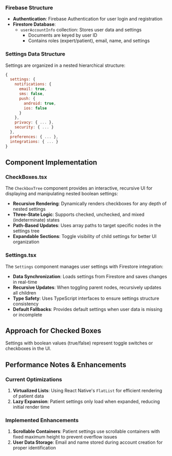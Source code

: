 ### Firebase Structure

- **Authentication**: Firebase Authentication for user login and registration
- **Firestore Database**:
  - `userAccountInfo` collection: Stores user data and settings
    - Documents are keyed by user ID
    - Contains roles (expert/patient), email, name, and settings

### Settings Data Structure

Settings are organized in a nested hierarchical structure:

```javascript
{
  settings: {
    notifications: {
      email: true,
      sms: false,
      push: {
        android: true,
        ios: false
      }
    },
    privacy: { ... },
    security: { ... }
  },
  preferences: { ... },
  integrations: { ... }
}
```

## Component Implementation

### CheckBoxes.tsx

The `CheckboxTree` component provides an interactive, recursive UI for displaying and manipulating nested boolean settings:

- **Recursive Rendering**: Dynamically renders checkboxes for any depth of nested settings
- **Three-State Logic**: Supports checked, unchecked, and mixed (indeterminate) states
- **Path-Based Updates**: Uses array paths to target specific nodes in the settings tree
- **Expandable Sections**: Toggle visibility of child settings for better UI organization

### Settings.tsx

The `Settings` component manages user settings with Firestore integration:

- **Data Synchronization**: Loads settings from Firestore and saves changes in real-time
- **Recursive Updates**: When toggling parent nodes, recursively updates all children
- **Type Safety**: Uses TypeScript interfaces to ensure settings structure consistency
- **Default Fallbacks**: Provides default settings when user data is missing or incomplete

## Approach for Checked Boxes

Settings with boolean values (true/false) represent toggle switches or checkboxes in the UI.

## Performance Notes & Enhancements

### Current Optimizations

1. **Virtualized Lists**: Using React Native's `FlatList` for efficient rendering of patient data
2. **Lazy Expansion**: Patient settings only load when expanded, reducing initial render time

### Implemented Enhancements

1. **Scrollable Containers**: Patient settings use scrollable containers with fixed maximum height to prevent overflow issues
2. **User Data Storage**: Email and name stored during account creation for proper identification
